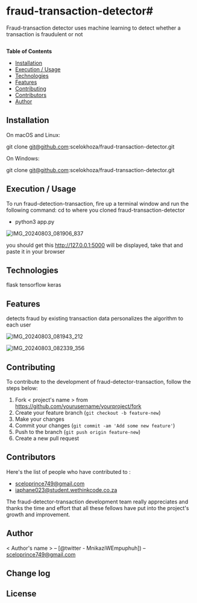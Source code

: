 # fraud-transaction-detector#


Fraud-transaction detector uses machine learning to detect whether a transaction is fraudulent or not


![]()

**Table of Contents**

- [Installation](#installation)
- [Execution / Usage](#execution--usage)
- [Technologies](#technologies)
- [Features](#features)
- [Contributing](#contributing)
- [Contributors](#contributors)
- [Author](#author)

## Installation

On macOS and Linux:

git clone git@github.com:scelokhoza/fraud-transaction-detector.git

On Windows:

git clone git@github.com:scelokhoza/fraud-transaction-detector.git

## Execution / Usage

To run fraud-detection-transaction, fire up a terminal window and run the following command:
cd to where you cloned fraud-transaction-detector

- python3 app.py

![IMG_20240803_081906_837](https://github.com/user-attachments/assets/04f33563-caa3-4f35-b27c-c6923332e3ff)

you should get this http://127.0.0.1:5000 will be displayed, take that and paste it in your browser


## Technologies

flask
tensorflow
keras

## Features

detects fraud by existing transaction data
personalizes the algorithm to each user

![IMG_20240803_081943_212](https://github.com/user-attachments/assets/f11e48a3-405d-4e4d-a9ce-4f09b2597565)


![IMG_20240803_082339_356](https://github.com/user-attachments/assets/fb8d80ed-f14b-49e5-ad02-a6d8ae79a04a)


## Contributing

To contribute to the development of fraud-detector-transaction, follow the steps below:

1. Fork < project's name > from <https://github.com/yourusername/yourproject/fork>
2. Create your feature branch (`git checkout -b feature-new`)
3. Make your changes
4. Commit your changes (`git commit -am 'Add some new feature'`)
5. Push to the branch (`git push origin feature-new`)
6. Create a new pull request

## Contributors

Here's the list of people who have contributed to <fraud-transaction-detector >:

- sceloprince749@gmail.com
- iaphane023@student.wethinkcode.co.za

The fraud-detector-transaction development team really appreciates and thanks the time and effort that all these fellows have put into the project's growth and improvement.

## Author

< Author's name > – [@twitter - MnikaziWEmpuphuh]) – sceloprince749@gmail.com

## Change log



## License
